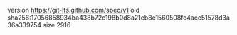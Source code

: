 version https://git-lfs.github.com/spec/v1
oid sha256:17056858934ba438b72c198b0d8a21eb8e1560508fc4ace51578d3a36a339754
size 2916
